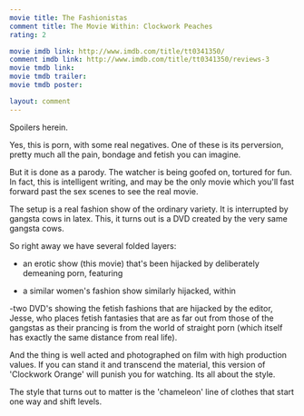 ```yaml
---
movie title: The Fashionistas
comment title: The Movie Within: Clockwork Peaches
rating: 2

movie imdb link: http://www.imdb.com/title/tt0341350/
comment imdb link: http://www.imdb.com/title/tt0341350/reviews-3
movie tmdb link: 
movie tmdb trailer: 
movie tmdb poster: 

layout: comment
---
```


Spoilers herein.

Yes, this is porn, with some real negatives. One of these is its perversion, pretty much all the pain, bondage and fetish you can imagine.

But it is done as a parody. The watcher is being goofed on, tortured for fun. In fact, this is intelligent writing, and may be the only movie which you'll fast forward past the sex scenes to see the real movie.

The setup is a real fashion show of the ordinary variety. It is interrupted by gangsta cows in latex. This, it turns out is a DVD created by the very same gangsta cows.

So right away we have several folded layers:

- an erotic show (this movie) that's been hijacked by deliberately demeaning porn, featuring

- a similar women's fashion show similarly hijacked, within

-two DVD's showing the fetish fashions that are hijacked by the editor, Jesse, who places fetish fantasies that are as far out from those of the gangstas as their prancing is from the world of straight porn (which itself has exactly the same distance from real life).

And the thing is well acted and photographed on film with high production values. If you can stand it and transcend the material, this version of 'Clockwork Orange' will punish you for watching. Its all about the style.

The style that turns out to matter is the 'chameleon' line of clothes that start one way and shift levels.